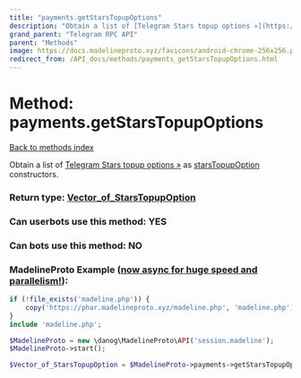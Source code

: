 ```yaml
---
title: "payments.getStarsTopupOptions"
description: "Obtain a list of [Telegram Stars topup options »](https://core.telegram.org/api/stars#buying-or-gifting-stars) as [starsTopupOption](../constructors/starsTopupOption.html) constructors."
grand_parent: "Telegram RPC API"
parent: "Methods"
image: https://docs.madelineproto.xyz/favicons/android-chrome-256x256.png
redirect_from: /API_docs/methods/payments_getStarsTopupOptions.html
---
```

# Method: payments.getStarsTopupOptions
[Back to methods index](index.html)



Obtain a list of [Telegram Stars topup options »](https://core.telegram.org/api/stars#buying-or-gifting-stars) as [starsTopupOption](../constructors/starsTopupOption.html) constructors.



### Return type: [Vector\_of\_StarsTopupOption](/API_docs/types/StarsTopupOption.html)

### Can userbots use this method: **YES**

### Can bots use this method: **NO**


### MadelineProto Example ([now async for huge speed and parallelism!](https://docs.madelineproto.xyz/docs/ASYNC.html)):


```php
if (!file_exists('madeline.php')) {
    copy('https://phar.madelineproto.xyz/madeline.php', 'madeline.php');
}
include 'madeline.php';

$MadelineProto = new \danog\MadelineProto\API('session.madeline');
$MadelineProto->start();

$Vector_of_StarsTopupOption = $MadelineProto->payments->getStarsTopupOptions();
```

